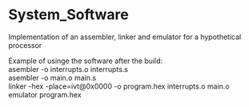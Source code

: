 # System_Software
Implementation of an assembler, linker and emulator for a hypothetical processor

Example of usinge the software after the build:  
  asembler -o interrupts.o interrupts.s  
  asembler -o main.o main.s  
  linker -hex -place=ivt@0x0000 -o program.hex interrupts.o main.o  
  emulator program.hex  
